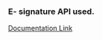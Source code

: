 ### E- signature API used.

[Documentation Link](https://api.rightsignature.com/documentation/getting_started)
